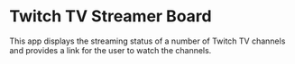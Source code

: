 # Twitch TV Streamer Board

This app displays the streaming status of a number of Twitch TV channels and provides a link for the user to watch the channels.
